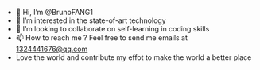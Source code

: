 - 👋 Hi, I’m @BrunoFANG1
- 👀 I’m interested in the state-of-art technology
- 💞️ I’m looking to collaborate on self-learning in coding skills
- 📫 How to reach me ? Feel free to send me emails at 1324441676@qq.com
- Love the world and contribute my effot to make the world a better place

<!---
BrunoFANG1/BrunoFANG1 is a ✨ special ✨ repository because its `README.md` (this file) appears on your GitHub profile.
You can click the Preview link to take a look at your changes.
--->

